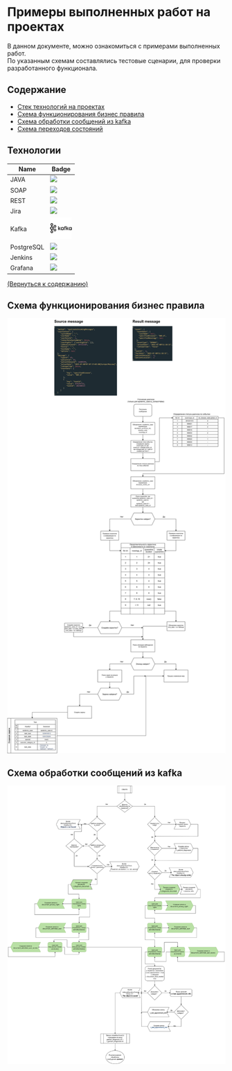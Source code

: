 # Примеры выполненных работ на проектах
В данном документе, можно ознакомиться с примерами выполненных работ.  
По указанным схемам составлялись тестовые сценарии, для проверки разработанного функционала.

## <h2 id="Содержание">Содержание</h2>
- [Стек технологий на проектах](#технологии)
- [Схема функционирования бизнес правила](#Схема_бизнес_правила)
- [Схема обработки сообщений из kafka](#Cообщения_из_kafka)
- [Схема переходов состояний](#deploy-и-ci/cd)

## <h2 id="технологии">Технологии</h2>
| Name  | Badge                                                                                                                       | 
|-------|-----------------------------------------------------------------------------------------------------------------------------| 
| JAVA  | <img height="50" src="https://raw.githubusercontent.com/marwin1991/profile-technology-icons/refs/heads/main/icons/java.png">  | 
| SOAP  | <img height="50" src="https://raw.githubusercontent.com/marwin1991/profile-technology-icons/refs/heads/main/icons/soap.png">  | 
| REST  | <img height="50" src="https://raw.githubusercontent.com/marwin1991/profile-technology-icons/refs/heads/main/icons/rest.png">  | 
| Jira  | <img height="50" src="https://raw.githubusercontent.com/marwin1991/profile-technology-icons/refs/heads/main/icons/jira.png">  | 
| Kafka | <img height="50" src="pictures/kafka-svgrepo-com.svg">  | 
| PostgreSQL | <img height="50" src="https://raw.githubusercontent.com/marwin1991/profile-technology-icons/refs/heads/main/icons/postgresql.png">  | 
| Jenkins | <img height="50" src="https://raw.githubusercontent.com/marwin1991/profile-technology-icons/refs/heads/main/icons/jenkins.png">  | 
| Grafana | <img height="50" src="https://raw.githubusercontent.com/marwin1991/profile-technology-icons/refs/heads/main/icons/grafana.png">  | 


[(Вернуться к содержанию)](#Содержание)

## <h2 id="Схема_бизнес_правила">Схема функционирования бизнес правила</h2>
<img src="./pictures/shema_business_rules.drawio.svg" alt="Логотип">

### <h2 id="Cообщения_из_kafka">Схема обработки сообщений из kafka</h2>
<img src="./pictures/Create_patDiagn.svg">
